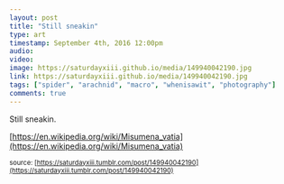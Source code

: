 ```yaml
---
layout: post
title: "Still sneakin"
type: art
timestamp: September 4th, 2016 12:00pm
audio: 
video: 
image: https://saturdayxiii.github.io/media/149940042190.jpg
link: https://saturdayxiii.github.io/media/149940042190.jpg
tags: ["spider", "arachnid", "macro", "whenisawit", "photography"]
comments: true
---
```

Still sneakin.




[https://en.wikipedia.org/wiki/Misumena_vatia](https://en.wikipedia.org/wiki/Misumena_vatia)

<small>source: [https://saturdayxiii.tumblr.com/post/149940042190](https://saturdayxiii.tumblr.com/post/149940042190)</small>